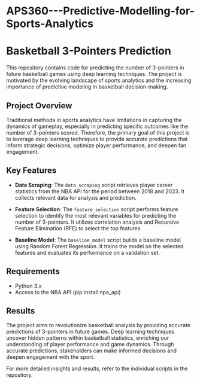 # APS360---Predictive-Modelling-for-Sports-Analytics

# Basketball 3-Pointers Prediction

This repository contains code for predicting the number of 3-pointers in future basketball games using deep learning techniques. The project is motivated by the evolving landscape of sports analytics and the increasing importance of predictive modeling in basketball decision-making.

## Project Overview

Traditional methods in sports analytics have limitations in capturing the dynamics of gameplay, especially in predicting specific outcomes like the number of 3-pointers scored. Therefore, the primary goal of this project is to leverage deep learning techniques to provide accurate predictions that inform strategic decisions, optimize player performance, and deepen fan engagement.

## Key Features

- **Data Scraping**: The `data_scraping` script retrieves player career statistics from the NBA API for the period between 2018 and 2023. It collects relevant data for analysis and prediction.

- **Feature Selection**: The `feature_selection` script performs feature selection to identify the most relevant variables for predicting the number of 3-pointers. It utilizes correlation analysis and Recursive Feature Elimination (RFE) to select the top features.

- **Baseline Model**: The `baseline_model` script builds a baseline model using Random Forest Regression. It trains the model on the selected features and evaluates its performance on a validation set.


## Requirements

- Python 3.x
- Access to the NBA API (pip install npa_api)

## Results

The project aims to revolutionize basketball analysis by providing accurate predictions of 3-pointers in future games. Deep learning techniques uncover hidden patterns within basketball statistics, enriching our understanding of player performance and game dynamics. Through accurate predictions, stakeholders can make informed decisions and deepen engagement with the sport.

For more detailed insights and results, refer to the individual scripts in the repository.

